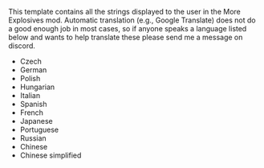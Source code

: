 This template contains all the strings displayed to the user in the More Explosives mod. 
Automatic translation (e.g., Google Translate) does not do a good enough job in most cases, so if anyone speaks a language listed below and wants to help translate these please send me a message on discord. 

- Czech
- German
- Polish
- Hungarian
- Italian
- Spanish
- French
- Japanese
- Portuguese
- Russian
- Chinese
- Chinese simplified
